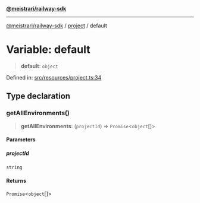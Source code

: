 [**@meistrari/railway-sdk**](../../README.md)

***

[@meistrari/railway-sdk](../../README.md) / [project](../README.md) / default

# Variable: default

> **default**: `object`

Defined in: [src/resources/project.ts:34](https://github.com/meistrari/railway-sdk/blob/10c4a7a4bfc49f418226de92697c6b31c851221d/src/resources/project.ts#L34)

## Type declaration

### getAllEnvironments()

> **getAllEnvironments**: (`projectId`) => `Promise`\<`object`[]\>

#### Parameters

##### projectId

`string`

#### Returns

`Promise`\<`object`[]\>
